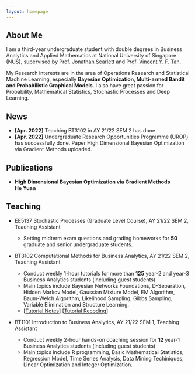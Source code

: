 ```yaml
---
layout: homepage
---
```


## About Me

I am a third-year undergraduate student with double degrees in Business Analytics and Applied Mathematics at National University of Singapore (NUS), supervised by Prof. [Jonathan Scarlett](https://www.comp.nus.edu.sg/~scarlett/) and Prof. [Vincent Y. F. Tan](https://vyftan.github.io/). 

My Research interests are in the area of Operations Research and Statistical Machine Learning, especially **Bayesian Optimization, Multi-armed Bandit and Probabilistic Graphical Models**. I also have great passion for Probability, Mathematical Statistics, Stochastic Processes and Deep Learning.



## News

- **[Apr. 2022]** Teaching BT3102 in AY 21/22 SEM 2 has done. 
- **[Apr. 2022]** Undergraduate Research Opportunities Programme (UROP) has successfully done. Paper High Dimensional Bayesian Optimization via Gradient Methods uploaded.



## Publications

- **High Dimensional Bayesian Optimization via Gradient Methods**
  <br>
  **He Yuan**



## Teaching

- EE5137 Stochastic Processes (Graduate Level Course), AY 21/22 SEM 2, Teaching Assistant
  - Setting midterm exam questions and grading homeworks for **50** graduate and senior undergraduate students. 

- BT3102 Computational Methods for Business Analytics, AY 21/22 SEM 2, Teaching Assistant
  - Conduct weekly 1-hour tutorials for more than **125** year-2 and year-3 Business Analytics students (including guest students)
  - Main topics include Bayesian Networks Foundations, D-Separation, Hidden Markov Model, Gaussian Mixture Model, EM Algorithm, Baum-Welch Algorithm, Likelihood Sampling, Gibbs Sampling, Variable Elimination and Structure Learning.
  - [[Tutorial Notes](https://drive.google.com/file/d/14HlVE_Dj5k5b2AZfcius6i2_K778Ztt8/view?usp=sharing)] [[Tutorial Recoding](https://www.youtube.com/playlist?list=PLYEmLA_7ilZNEjwvGUoszPzUOWqIDjUZI)]

- BT1101 Introduction to Business Analytics, AY 21/22 SEM 1, Teaching Assistant
  - Conduct weekly 2-hour hands-on coaching session for **12** year-1 Business Analytics students (including guest students)
  - Main topics include R programming, Basic Mathematical Statistics, Regression Model, Time Series Analysis, Data Mining Techiniques, Linear Optimization and Integer Optimization.

